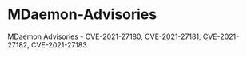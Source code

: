 # MDaemon-Advisories
MDaemon Advisories - CVE-2021-27180, CVE-2021-27181, CVE-2021-27182, CVE-2021-27183
